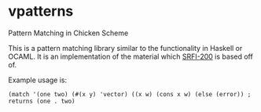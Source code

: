# vpatterns
Pattern Matching in Chicken Scheme

This is a pattern matching library similar to the functionality in Haskell or OCAML. It is an implementation of the material which [SRFI-200](https://srfi.schemers.org/srfi-200/srfi-200.html) is based off of.

Example usage is:

```
(match '(one two) (#(x y) 'vector) ((x w) (cons x w) (else (error)) ; returns (one . two)
```
